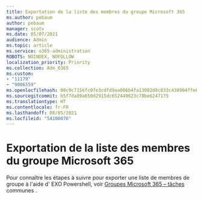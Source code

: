 ```yaml
---
title: Exportation de la liste des membres du groupe Microsoft 365
ms.author: pebaum
author: pebaum
manager: scotv
ms.date: 05/07/2021
audience: Admin
ms.topic: article
ms.service: o365-administration
ROBOTS: NOINDEX, NOFOLLOW
localization_priority: Priority
ms.collection: Adm_O365
ms.custom:
- "11179"
- "9006559"
ms.openlocfilehash: 00c9c7156fc07e3cdfd9aa006b4fa13082d8c833c430904ffe674524cac0c197
ms.sourcegitcommit: b5f7da89a650d2915dc652449623c78be6247175
ms.translationtype: HT
ms.contentlocale: fr-FR
ms.lasthandoff: 08/05/2021
ms.locfileid: "54100076"
---
```

# <a name="export-list-of-microsoft-365-group-members"></a>Exportation de la liste des membres du groupe Microsoft 365

Pour connaître les étapes à suivre pour exporter une liste de membres de groupe à l'aide d' EXO Powershell, voir [Groupes Microsoft 365 – tâches](https://aka.ms/M365GroupExport) communes .